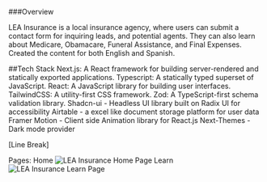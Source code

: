 ###Overview

LEA Insurance is a local insurance agency, where users can submit a contact form for inquiring leads, and potential agents. They can also learn about Medicare, Obamacare, Funeral Assistance, and Final Expenses. Created the content for both English and Spanish.

##Tech Stack
Next.js: A React framework for building server-rendered and statically exported applications.
Typescript: A statically typed superset of JavaScript.
React: A JavaScript library for building user interfaces.
TailwindCSS: A utility-first CSS framework.
Zod: A TypeScript-first schema validation library.
Shadcn-ui - Headless UI library built on Radix UI for accessibility
Airtable - a excel like document storage platform for user data
Framer Motion - Client side Animation library for React.js
Next-Themes - Dark mode provider

[Line Break]

Pages:
Home
![LEA Insurance Home Page](https://www.bryanhuici.com/_next/image?url=https%3A%2F%2Fcdn.sanity.io%2Fimages%2Fem0qyevz%2Fproduction%2F7fde3ad343d037aa8c3f5fbbf9ecbc37360e55e2-1863x932.png%3Fw%3D1024%26h%3D512%26min-h%3D512%26min-w%3D1024%26fit%3Dmin%26auto%3Dformat&w=1080&q=75)
Learn
![LEA Insurance Learn Page](https://www.bryanhuici.com/_next/image?url=https%3A%2F%2Fcdn.sanity.io%2Fimages%2Fem0qyevz%2Fproduction%2Fcd6b52255dd2e03a1924280510269bb3b91da4a7-1861x931.png%3Fw%3D1024%26h%3D512%26min-h%3D512%26min-w%3D1024%26fit%3Dmin%26auto%3Dformat&w=1080&q=75)
